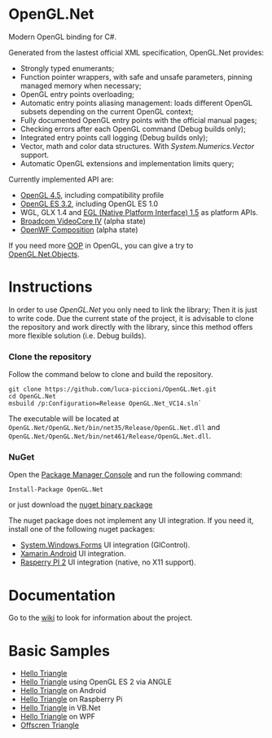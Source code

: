 # OpenGL.Net

Modern OpenGL binding for C#.

Generated from the lastest official XML specification, OpenGL.Net provides:
- Strongly typed enumerants;
- Function pointer wrappers, with safe and unsafe parameters, pinning managed memory when necessary;
- OpenGL entry points overloading;
- Automatic entry points aliasing management: loads different OpenGL subsets depending on the current OpenGL context;
- Fully documented OpenGL entry points with the official manual pages;
- Checking errors after each OpenGL command (Debug builds only);
- Integrated entry points call logging (Debug builds only);
- Vector, math and color data structures. With _System.Numerics.Vector_ support.
- Automatic OpenGL extensions and implementation limits query;

Currently implemented API are:
- [OpenGL 4.5](https://www.opengl.org/registry/), including compatibility profile
- [OpenGL ES 3.2](https://www.khronos.org/registry/gles/), including OpenGL ES 1.0
- WGL, GLX 1.4 and [EGL (Native Platform Interface) 1.5](https://www.khronos.org/registry/egl/) as platform APIs.
- [Broadcom VideoCore IV](http://elinux.org/Raspberry_Pi_VideoCore_APIs) (alpha state)
- [OpenWF Composition](https://www.khronos.org/openwf/) (alpha state)

If you need more [OOP](https://en.wikipedia.org/wiki/Object-oriented_programming) in OpenGL, you can give a try to [OpenGL.Net.Objects](https://github.com/luca-piccioni/OpenGL.Net.Objects).

# Instructions

In order to use _OpenGL.Net_ you only need to link the library; Then it is just to write code.
Due the current state of the project, it is advisable to clone the repository and work directly with the library, since this method offers more flexible solution (i.e. Debug builds).

### Clone the repository

Follow the command below to clone and build the repository.

    git clone https://github.com/luca-piccioni/OpenGL.Net.git
    cd OpenGL.Net
    msbuild /p:Configuration=Release OpenGL.Net_VC14.sln`

The executable will be located at `OpenGL.Net/OpenGL.Net/bin/net35/Release/OpenGL.Net.dll` and `OpenGL.Net/OpenGL.Net/bin/net461/Release/OpenGL.Net.dll`.

### NuGet

Open the [Package Manager Console](https://docs.nuget.org/consume/package-manager-console) and run the following command:

    Install-Package OpenGL.Net

or just download the [nuget binary package](https://www.nuget.org/packages/OpenGL.Net/)

The nuget package does not implement any UI integration. If you need it, install one of the following nuget packages:
- [System.Windows.Forms](https://www.nuget.org/packages/OpenGL.Net.WinForms/) UI integration (GlControl).
- [Xamarin.Android](https://www.nuget.org/packages/OpenGL.Net.Xamarin.Android/) UI integration.
- [Rasperry PI 2](https://www.nuget.org/packages/OpenGL.Net.VideoCore/) UI integration (native, no X11 support).

# Documentation

Go to the [wiki](https://github.com/luca-piccioni/OpenGL.Net/wiki) to look for information about the project.

# Basic Samples

- [Hello Triangle](https://github.com/luca-piccioni/OpenGL.Net/tree/master/Samples/HelloTriangle)
- [Hello Triangle](https://github.com/luca-piccioni/OpenGL.Net/tree/master/Samples/HelloTriangle.ANGLE) using OpenGL ES 2 via ANGLE
- [Hello Triangle](https://github.com/luca-piccioni/OpenGL.Net/tree/master/Samples/HelloTriangle.Xamarin.Android) on Android
- [Hello Triangle](https://github.com/luca-piccioni/OpenGL.Net/tree/master/Samples/HelloTriangle.VideoCore) on Raspberry Pi
- [Hello Triangle](https://github.com/luca-piccioni/OpenGL.Net/tree/master/Samples/HelloTriangle.VB) in VB.Net
- [Hello Triangle](https://github.com/luca-piccioni/OpenGL.Net/tree/master/Samples/HelloTriangle.WPF) on WPF
- [Offscren Triangle](https://github.com/luca-piccioni/OpenGL.Net/tree/master/Samples/OffscreenTriangle)



